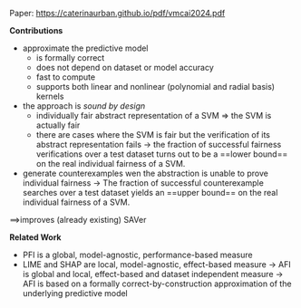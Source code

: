 Paper: https://caterinaurban.github.io/pdf/vmcai2024.pdf

**Contributions**
- approximate the predictive model
	- is formally correct
	- does not depend on dataset or model accuracy
	- fast to compute
	- supports both linear and nonlinear (polynomial and radial basis) kernels
- the approach is _sound by design_
	- individually fair abstract representation of a SVM => the SVM is actually fair
	- there are cases where the SVM is fair but the verification of its abstract representation fails
	-> the fraction of successful fairness verifications over a test dataset turns out to be a ==lower bound== on the real individual fairness of a SVM.
- generate counterexamples wen the abstraction is unable to prove individual fairness
	-> The fraction of successful counterexample searches over a test dataset yields an ==upper bound== on the real individual fairness of a SVM.
	
==>improves (already existing) SAVer

**Related Work**
- PFI is a global, model-agnostic, performance-based measure
- LIME and SHAP are local, model-agnostic, effect-based measure
-> AFI is global and local, effect-based and dataset independent measure
-> AFI is based on a formally correct-by-construction approximation of the underlying predictive
model








